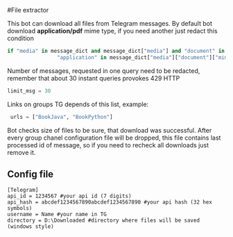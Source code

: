 #File extractor

This bot can download all files from Telegram messages. By default bot download **application/pdf** mime type, if you need another just redact this condition 
````python
if "media" in message_dict and message_dict["media"] and "document" in message_dict["media"] and \
                "application" in message_dict["media"]["document"]["mime_type"]
````
Number of messages, requested in one query need to be redacted, remember that about 30 instant queries provokes 429 HTTP
````python
limit_msg = 30
````
Links on groups TG depends of this list, example:
````python
 urls = ["BookJava", "BookPython"]
````
Bot checks size of files to be sure, that download was successful. After every group chanel configuration file will be dropped, this file contains last processed id of message, so if you need to recheck all downloads just remove it.
## Config file

```
[Telegram]
api_id = 1234567 #your api id (7 digits)
api_hash = abcdef1234567890abcdef1234567890 #your api hash (32 hex symbols)
username = Name #your name in TG
directory = D:\Downloaded #directory where files will be saved (windows style)
```